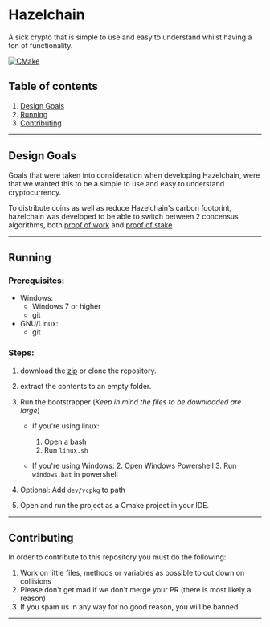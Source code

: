 # Hazelchain

A sick crypto that is simple to use and easy to understand whilst having a ton of functionality.

[![CMake](https://github.com/Shadow2ube/Hazelchain/actions/workflows/cmake.yml/badge.svg)](https://github.com/Shadow2ube/Hazelchain/actions/workflows/cmake.yml)

## Table of contents

1. [Design Goals](#Design-Goals)
2. [Running](#Running)
3. [Contributing](#Contributing)

---

## Design Goals

Goals that were taken into consideration when developing Hazelchain, were that we wanted this to be a simple to use and
easy to understand cryptocurrency.

To distribute coins as well as reduce Hazelchain's carbon footprint, hazelchain was developed to be able to switch
between 2 concensus algorithms, both [proof of work](https://www.investopedia.com/terms/p/proof-work.asp)
and [proof of stake](https://www.investopedia.com/terms/p/proof-stake-pos.asp)

---

## Running

### Prerequisites:

- Windows:
    - Windows 7 or higher
    - git
- GNU/Linux:
    - git

### Steps:

1. download the [zip](https://github.com/Shadow2ube/Hazelchain/archive/refs/heads/master.zip) or clone the repository.
2. extract the contents to an empty folder.
3. Run the bootstrapper (*Keep in mind the files to be downloaded are large*)
    - If you're using linux:
        1. Open a bash
        2. Run `linux.sh`

    - If you're using Windows:
       2. Open Windows Powershell
       3. Run `windows.bat` in powershell

7. Optional: Add `dev/vcpkg` to path
8. Open and run the project as a Cmake project in your IDE.

---

## Contributing

In order to contribute to this repository you must do the following:

1. Work on little files, methods or variables as possible to cut down on collisions
2. Please don't get mad if we don't merge your PR (there is most likely a reason)
3. If you spam us in any way for no good reason, you will be banned.

---
